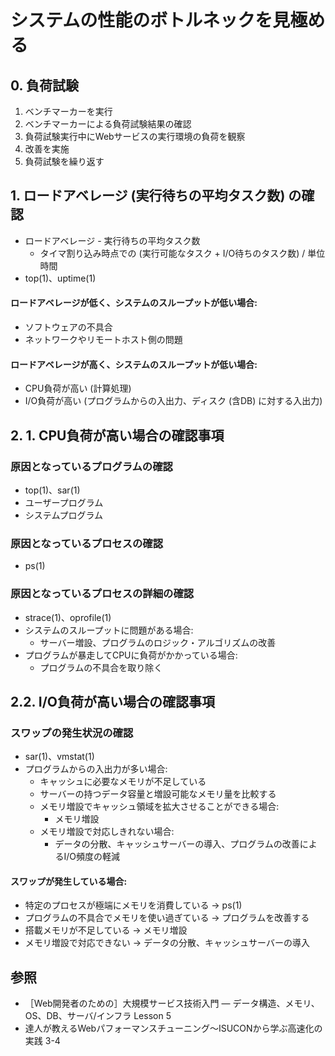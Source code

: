 # システムの性能のボトルネックを見極める
## 0. 負荷試験
1. ベンチマーカーを実行
2. ベンチマーカーによる負荷試験結果の確認
3. 負荷試験実行中にWebサービスの実行環境の負荷を観察
4. 改善を実施
5. 負荷試験を繰り返す

## 1. ロードアベレージ (実行待ちの平均タスク数) の確認
- ロードアベレージ - 実行待ちの平均タスク数
  - タイマ割り込み時点での (実行可能なタスク + I/O待ちのタスク数) / 単位時間
- top(1)、uptime(1)

#### ロードアベレージが低く、システムのスループットが低い場合:
- ソフトウェアの不具合
- ネットワークやリモートホスト側の問題

#### ロードアベレージが高く、システムのスループットが低い場合:
- CPU負荷が高い (計算処理)
- I/O負荷が高い (プログラムからの入出力、ディスク (含DB) に対する入出力)

## 2. 1. CPU負荷が高い場合の確認事項
### 原因となっているプログラムの確認
- top(1)、sar(1)
- ユーザープログラム
- システムプログラム

### 原因となっているプロセスの確認
- ps(1)

### 原因となっているプロセスの詳細の確認
- strace(1)、oprofile(1)
- システムのスループットに問題がある場合:
  - サーバー増設、プログラムのロジック・アルゴリズムの改善
- プログラムが暴走してCPUに負荷がかかっている場合:
  - プログラムの不具合を取り除く

## 2.2. I/O負荷が高い場合の確認事項
### スワップの発生状況の確認
- sar(1)、vmstat(1)
- プログラムからの入出力が多い場合:
  - キャッシュに必要なメモリが不足している
  - サーバーの持つデータ容量と増設可能なメモリ量を比較する
  - メモリ増設でキャッシュ領域を拡大させることができる場合:
    - メモリ増設
  - メモリ増設で対応しきれない場合:
    - データの分散、キャッシュサーバーの導入、プログラムの改善によるI/O頻度の軽減

#### スワップが発生している場合:
  - 特定のプロセスが極端にメモリを消費している -> ps(1)
  - プログラムの不具合でメモリを使い過ぎている -> プログラムを改善する
  - 搭載メモリが不足している -> メモリ増設
  - メモリ増設で対応できない -> データの分散、キャッシュサーバーの導入

## 参照
- ［Web開発者のための］大規模サービス技術入門 ― データ構造、メモリ、OS、DB、サーバ/インフラ Lesson 5
- 達人が教えるWebパフォーマンスチューニング〜ISUCONから学ぶ高速化の実践 3-4

